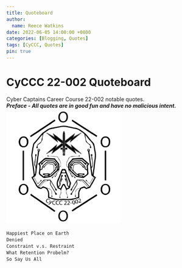 ```yaml
---
title: Quoteboard
author: 
  name: Reece Watkins
date: 2022-06-05 14:00:00 +0800
categories: [Blogging, Quotes]
tags: [CyCCC, Quotes]
pin: true
---
```


# CyCCC 22-002 Quoteboard
Cyber Captains Career Course 22-002 notable quotes.<br/>
***Preface - All quotes are in good fun and have no malicious intent.***<br/>
<img src="/assets/CyCCC-logo.png" alt="" width="300" height="300"/>

`Happiest Place on Earth`<br/>
`Denied`<br/>
`Constraint v.s. Restraint`<br/>
`What Retention Probelm?`<br/>
`So Say Us All`<br/>
